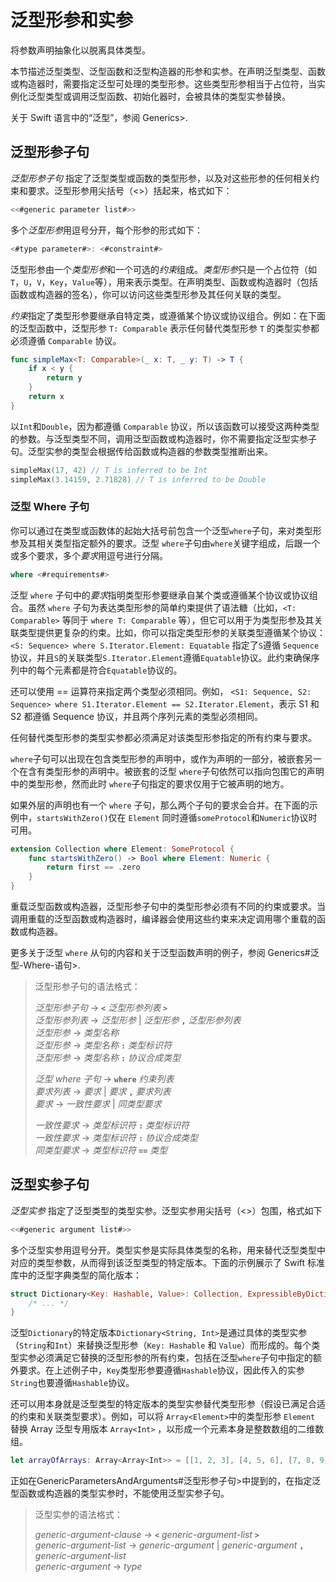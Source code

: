 # 泛型形参和实参

将参数声明抽象化以脱离具体类型。

本节描述泛型类型、泛型函数和泛型构造器的形参和实参。在声明泛型类型、函数或构造器时，需要指定泛型可处理的类型形参。这些类型形参相当于占位符，当实例化泛型类型或调用泛型函数、初始化器时，会被具体的类型实参替换。

关于 Swift 语言中的“泛型”，参阅 Generics>.

<!--
  NOTE: Generic types are sometimes referred to as :newTerm:`parameterized types`
  because they're declared with one or more type parameters.
-->

## 泛型形参子句

*泛型形参子句* 指定了泛型类型或函数的类型形参，以及对这些形参的任何相关约束和要求。泛型形参用尖括号（<>）括起来，格式如下：

```swift
<<#generic parameter list#>>
```

多个*泛型形参*用逗号分开，每个形参的形式如下：

```swift
<#type parameter#>: <#constraint#>
```

泛型形参由一个*类型形参*和一个可选的*约束*组成。*类型形参*只是一个占位符（如 `T`，`U`，`V`，`Key`，`Value`等），用来表示类型。在声明类型、函数或构造器时（包括函数或构造器的签名），你可以访问这些类型形参及其任何关联的类型。

*约束*指定了类型形参要继承自特定类，或遵循某个协议或协议组合。例如：在下面的泛型函数中，泛型形参 `T: Comparable` 表示任何替代类型形参 `T` 的类型实参都必须遵循 `Comparable` 协议。

```swift
func simpleMax<T: Comparable>(_ x: T, _ y: T) -> T {
    if x < y {
        return y
    }
    return x
}
```

<!--
  - test: `generic-params`

  ```swifttest
  -> func simpleMax<T: Comparable>(_ x: T, _ y: T) -> T {
        if x < y {
           return y
        }
        return x
     }
  ```
-->

以`Int`和`Double`，因为都遵循 `Comparable` 协议，所以该函数可以接受这两种类型的参数。与泛型类型不同，调用泛型函数或构造器时，你不需要指定泛型实参子句。泛型实参的类型会根据传给函数或构造器的参数类型推断出来。

```swift
simpleMax(17, 42) // T is inferred to be Int
simpleMax(3.14159, 2.71828) // T is inferred to be Double
```

<!--
  - test: `generic-params`

  ```swifttest
  >> let r0 =
  -> simpleMax(17, 42) // T is inferred to be Int
  >> assert(r0 == 42)
  >> let r1 =
  -> simpleMax(3.14159, 2.71828) // T is inferred to be Double
  >> assert(r1 == 3.14159)
  ```
-->

<!--
  Rewrite the above to avoid bare expressions.
  Tracking bug is <rdar://problem/35301593>
-->

### 泛型 Where 子句

你可以通过在类型或函数体的起始大括号前包含一个泛型`where`子句，来对类型形参及其相关类型指定额外的要求。泛型 `where`子句由`where`关键字组成，后跟一个或多个要求，多个*要求*用逗号进行分隔。

```swift
where <#requirements#>
```

泛型 `where` 子句中的*要求*指明类型形参要继承自某个类或遵循某个协议或协议组合。虽然 `where` 子句为表达类型形参的简单约束提供了语法糖（比如，`<T: Comparable>` 等同于 `where T: Comparable` 等），但它可以用于为类型形参及其关联类型提供更复杂的约束。比如，你可以指定类型形参的关联类型遵循某个协议：`<S: Sequence> where S.Iterator.Element: Equatable`  指定了`S`遵循 `Sequence`协议，并且`S`的关联类型`S.Iterator.Element`遵循`Equatable`协议。此约束确保序列中的每个元素都是符合`Equatable`协议的。

还可以使用 == 运算符来指定两个类型必须相同。例如， `<S1: Sequence, S2: Sequence> where S1.Iterator.Element == S2.Iterator.Element`，表示 S1 和 S2 都遵循 Sequence 协议，并且两个序列元素的类型必须相同。

任何替代类型形参的类型实参都必须满足对该类型形参指定的所有约束与要求。

 `where`子句可以出现在包含类型形参的声明中，或作为声明的一部分，被嵌套另一个在含有类型形参的声明中。被嵌套的泛型 `where`子句依然可以指向包围它的声明中的类型形参，然而此时 `where`子句指定的要求仅用于它被声明的地方。

如果外层的声明也有一个 `where` 子句，那么两个子句的要求会合并。在下面的示例中，`startsWithZero()`仅在 `Element` 同时遵循`someProtocol`和`Numeric`协议时可用。

```swift
extension Collection where Element: SomeProtocol {
    func startsWithZero() -> Bool where Element: Numeric {
        return first == .zero
    }
}
```

<!--
  - test: `contextual-where-clauses-combine`

  ```swifttest
  >> protocol SomeProtocol { }
  >> extension Int: SomeProtocol { }
  -> extension Collection where Element: SomeProtocol {
         func startsWithZero() -> Bool where Element: Numeric {
             return first == .zero
         }
     }
  >> print( [1, 2, 3].startsWithZero() )
  << false
  ```
-->

<!--
  - test: `contextual-where-clause-combine-err`

  ```swifttest
  >> protocol SomeProtocol { }
  >> extension Bool: SomeProtocol { }
  ---
  >> extension Collection where Element: SomeProtocol {
  >>     func returnTrue() -> Bool where Element == Bool {
  >>         return true
  >>     }
  >>     func returnTrue() -> Bool where Element == Int {
  >>         return true
  >>     }
  >> }
  !$ error: no type for 'Self.Element' can satisfy both 'Self.Element == Int' and 'Self.Element : SomeProtocol'
  !! func returnTrue() -> Bool where Element == Int {
  !!                                            ^
  ```
-->

重载泛型函数或构造器，泛型形参子句中的类型形参必须有不同的约束或要求。当调用重载的泛型函数或构造器时，编译器会使用这些约束来决定调用哪个重载的函数或构造器。

更多关于泛型 `where` 从句的内容和关于泛型函数声明的例子，参阅 Generics#泛型-Where-语句>.

> 泛型形参子句的语法格式：
>
> *泛型形参子句* → **`<`** *泛型形参列表* **`>`** \
> *泛型形参列表* → *泛型形参* | *泛型形参* **`,`** *泛型形参列表* \
> *泛型形参* → *类型名称* \
> *泛型形参* → *类型名称* **`:`** *类型标识符* \
> *泛型形参* → *类型名称* **`:`** *协议合成类型*
>
> *泛型 where 子句* → **`where`** *约束列表* \
> *要求列表* → *要求* | *要求* **`,`** *要求列表* \
> *要求* → *一致性要求* | *同类型要求*
>
> *一致性要求* → *类型标识符* **`:`** *类型标识符* \
> *一致性要求* → *类型标识符* **`:`** *协议合成类型* \
> *同类型要求* → *类型标识符* **`==`** *类型*

<!--
  NOTE: A conformance requirement can only have one type after the colon,
  otherwise, you'd have a syntactic ambiguity
  (a comma-separated list types inside of a comma-separated list of requirements).
-->

## 泛型实参子句

*泛型实参* 指定了泛型类型的类型实参。泛型实参用尖括号（<>）包围，格式如下

```swift
<<#generic argument list#>>
```

多个泛型实参用逗号分开。类型实参是实际具体类型的名称，用来替代泛型类型中对应的类型参数，从而得到该泛型类型的特定版本。下面的示例展示了 Swift 标准库中的泛型字典类型的简化版本：

```swift
struct Dictionary<Key: Hashable, Value>: Collection, ExpressibleByDictionaryLiteral {
    /* ... */
}
```

<!--
  TODO: How are we supposed to wrap code lines like the above?
-->

泛型`Dictionary`的特定版本`Dictionary<String, Int>`是通过具体的类型实参（`String`和`Int`）来替换泛型形参（`Key: Hashable` 和 `Value`）而形成的。每个类型实参必须满足它替换的泛型形参的所有约束，包括在泛型`where`子句中指定的额外要求。在上述例子中，`Key`类型形参要遵循`Hashable`协议，因此传入的实参`String`也要遵循`Hashable`协议。

还可以用本身就是泛型类型的特定版本的类型实参替代类型形参（假设已满足合适的约束和关联类型要求）。例如，可以将 `Array<Element>`中的类型形参 `Element` 替换 Array 泛型专用版本 `Array<Int>` ，以形成一个元素本身是整数数组的二维数组。

```swift
let arrayOfArrays: Array<Array<Int>> = [[1, 2, 3], [4, 5, 6], [7, 8, 9]]
```

<!--
  - test: `array-of-arrays`

  ```swifttest
  -> let arrayOfArrays: Array<Array<Int>> = [[1, 2, 3], [4, 5, 6], [7, 8, 9]]
  ```
-->

正如在GenericParametersAndArguments#泛型形参子句>中提到的，在指定泛型函数或构造器的类型实参时，不能使用泛型实参子句。

> 泛型实参的语法格式：
>
> *generic-argument-clause* → **`<`** *generic-argument-list* **`>`** \
> *generic-argument-list* → *generic-argument* | *generic-argument* **`,`** *generic-argument-list* \
> *generic-argument* → *type*

<!--
This source file is part of the Swift.org open source project

Copyright (c) 2014 - 2022 Apple Inc. and the Swift project authors
Licensed under Apache License v2.0 with Runtime Library Exception

See https://swift.org/LICENSE.txt for license information
See https://swift.org/CONTRIBUTORS.txt for the list of Swift project authors
-->
